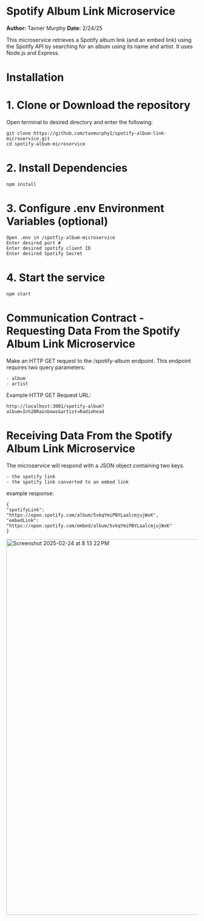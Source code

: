 # Spotify Album Link Microservice
**Author:** Tavner Murphy
**Date:** 2/24/25

This microservice retrieves a Spotify album link (and an embed link) using the Spotify API by searching for an album using its name and artist. It uses Node.js and Express.
 
# Installation

# 1. Clone or Download the repository
Open terminal to desired directory and enter the following:
    
	git clone https://github.com/tavmurphy1/spotify-album-link-microservice.git
	cd spotify-album-microservice
 

# 2. Install Dependencies
	npm install

# 3. Configure .env Environment Variables (optional)

	Open .env in /spotfiy-album-microservice
	Enter desired port #
	Enter desired spotify client ID
	Enter desired Spotify Secret

# 4. Start the service
	npm start


# Communication Contract - Requesting Data From the Spotify Album Link Microservice

Make an HTTP GET request to the /spotify-album endpoint. This endpoint requires two query parameters:

	- album
	- artist
    
Example HTTP GET Request URL: 

	http://localhost:3001/spotify-album?album=In%20Rainbows&artist=Radiohead

# Receiving Data From the Spotify Album Link Microservice
The microservice will respond with a JSON object containing two keys.
		
  	- the spotify link
	- the spotify link converted to an embed link

example response:

	{
  	"spotifyLink": "https://open.spotify.com/album/5vkqYmiPBYLaalcmjujWxK",
  	"embedLink": "https://open.spotify.com/embed/album/5vkqYmiPBYLaalcmjujWxK"
	}

<img width="987" alt="Screenshot 2025-02-24 at 8 13 22 PM" src="https://github.com/user-attachments/assets/f80d8fb2-4009-4b34-9fc2-ae0e8cb2f559" />






